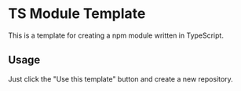 # TS Module Template

This is a template for creating a npm module written in TypeScript.

## Usage

Just click the "Use this template" button and create a new repository.
